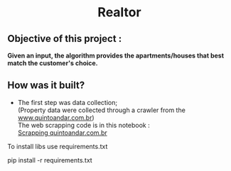 <h1 align="center"> Realtor </h1>

## Objective of this project : 
**Given an input, the algorithm provides the apartments/houses that best match the customer's choice.**

## How was it built?
* The first step was data collection;<br/> 
(Property data were collected through a crawler from the www.quintoandar.com.br)<br/> 
The web scrapping code is in this notebook : <br/>
[Scrapping quintoandar.com.br](code/scrapping_quintoAndar.ipynb) 



To install libs use requirements.txt

pip install -r requirements.txt

